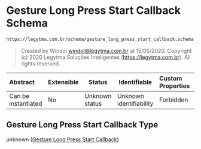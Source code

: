 # Gesture Long Press Start Callback Schema

```txt
https://legytma.com.br/schema/gesture_long_press_start_callback.schema.json
```




> Created by Windol [windol@legytma.com.br](mailto:windol@legytma.com.br) at 15/05/2020.
> Copyright (c) 2020 Legytma Soluções Inteligentes (<https://legytma.com.br>). All rights reserved.
>

| Abstract            | Extensible | Status         | Identifiable            | Custom Properties | Additional Properties | Access Restrictions | Defined In                                                                                                                      |
| :------------------ | ---------- | -------------- | ----------------------- | :---------------- | --------------------- | ------------------- | ------------------------------------------------------------------------------------------------------------------------------- |
| Can be instantiated | No         | Unknown status | Unknown identifiability | Forbidden         | Allowed               | none                | [gesture_long_press_start_callback.schema.json](../schema/gesture_long_press_start_callback.schema.json) |

## Gesture Long Press Start Callback Type

unknown ([Gesture Long Press Start Callback](gesture_long_press_start_callback.md))
